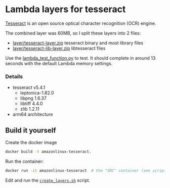 # Lambda layers for tesseract

[Tesseract](https://github.com/tesseract-ocr/tesseract) is an open source optical
character recognition (OCR) engine.

The combined layer was 60MB, so I split these layers into 2 files:
- [layer/tesseract-layer.zip](layer/tesseract-layer.zip) tesseract binary and most library files
- [layer/tesseract-lib-layer.zip](layer/tesseract-lib-layer.zip) libtesseract files

Use the [lambda_test_function.py](lambda_test_function.py) to test.  It should complete in around
13 seconds with the default Lambda memory settings.

### Details
- tesseract v5.4.1
  - leptonica-1.82.0
  - libpng 1.6.37
  - libtiff 4.4.0
  - zlib 1.2.11
- arm64 architecture

## Build it yourself
Create the docker image
```bash
docker build -t amazonlinux-tesseract.
```

Run the container:
```bash
docker run -it amazonlinux-tesseract  # the "SRC" container (see script)
```

Edit and run the [`create_layers.sh`](create_layers.sh) script.
